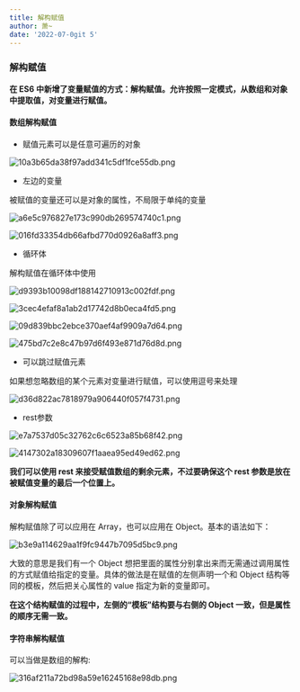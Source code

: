 ```yaml
---
title: 解构赋值
author: 萧~
date: '2022-07-0git 5'
---
```


### 解构赋值

**在 ES6 中新增了变量赋值的方式：解构赋值。允许按照一定模式，从数组和对象中提取值，对变量进行赋值。**

#### 数组解构赋值

-   赋值元素可以是任意可遍历的对象

![10a3b65da38f97add341c5df1fce55db.png](/9085_1.png)

-   左边的变量

被赋值的变量还可以是对象的属性，不局限于单纯的变量

![a6e5c976827e173c990db269574740c1.png](/9087_1.png)

![016fd33354db66afbd770d0926a8aff3.png](/9089_1.png)

-   循环体

解构赋值在循环体中使用

![d9393b10098df188142710913c002fdf.png](/9091_1.png)

![3cec4efaf8a1ab2d17742d8b0eca4fd5.png](/9093_1.png)

![09d839bbc2ebce370aef4af9909a7d64.png](/9095_1.png)

![475bd7c2e8c47b97d6f493e871d76d8d.png](/9097_1.png)

-   可以跳过赋值元素

如果想忽略数组的某个元素对变量进行赋值，可以使用逗号来处理

![d36d822ac7818979a906440f057f4731.png](/9099_1.png)

-   rest参数

![e7a7537d05c32762c6c6523a85b68f42.png](/9101_1.png)

![4147302a18309607f1aaea95ed49ed62.png](/9103_1.png)

**我们可以使用 rest 来接受赋值数组的剩余元素，不过要确保这个 rest 参数是放在被赋值变量的最后一个位置上。**

#### 对象解构赋值

解构赋值除了可以应用在 Array，也可以应用在 Object。基本的语法如下：

![b3e9a114629aa1f9fc9447b7095d5bc9.png](/9105_1.png)

大致的意思是我们有一个 Object 想把里面的属性分别拿出来而无需通过调用属性的方式赋值给指定的变量。具体的做法是在赋值的左侧声明一个和 Object 结构等同的模板，然后把关心属性的 value 指定为新的变量即可。

**在这个结构赋值的过程中，左侧的“模板”结构要与右侧的 Object 一致，但是属性的顺序无需一致。**

#### 字符串解构赋值

可以当做是数组的解构:

![316af211a72bd98a59e16245168e98db.png](/9107_1.png)
